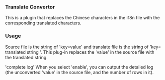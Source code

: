### Translate Convertor
This is a plugin that replaces the Chinese characters in the i18n file with the corresponding translated characters.

### Usage
Source file is the string of 'key=value' and translate file is the string of 'key= translated string '. This plug-in replaces the 'value' in the source file with the translated string.

'complete log' When you select 'enable', you can output the detailed log (the unconverted 'value' in the source file, and the number of rows in it).